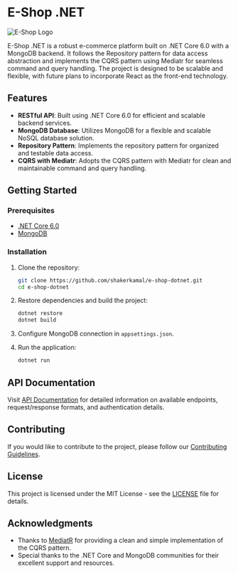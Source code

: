 # E-Shop .NET

![E-Shop Logo](https://shorturl.at/AQU36)

E-Shop .NET is a robust e-commerce platform built on .NET Core 6.0 with a MongoDB backend. It follows the Repository pattern for data access abstraction and implements the CQRS pattern using Mediatr for seamless command and query handling. The project is designed to be scalable and flexible, with future plans to incorporate React as the front-end technology.

## Features

- **RESTful API**: Built using .NET Core 6.0 for efficient and scalable backend services.
- **MongoDB Database**: Utilizes MongoDB for a flexible and scalable NoSQL database solution.
- **Repository Pattern**: Implements the repository pattern for organized and testable data access.
- **CQRS with Mediatr**: Adopts the CQRS pattern with Mediatr for clean and maintainable command and query handling.

## Getting Started

### Prerequisites

- [.NET Core 6.0](https://dotnet.microsoft.com/download/dotnet/6.0)
- [MongoDB](https://www.mongodb.com/try/download/community)

### Installation

1. Clone the repository:

    ```bash
    git clone https://github.com/shakerkamal/e-shop-dotnet.git
    cd e-shop-dotnet
    ```

2. Restore dependencies and build the project:

    ```bash
    dotnet restore
    dotnet build
    ```

3. Configure MongoDB connection in `appsettings.json`.

4. Run the application:

    ```bash
    dotnet run
    ```

## API Documentation

Visit [API Documentation](link-to-your-api-docs) for detailed information on available endpoints, request/response formats, and authentication details.

## Contributing

If you would like to contribute to the project, please follow our [Contributing Guidelines](CONTRIBUTING.md).

## License

This project is licensed under the MIT License - see the [LICENSE](LICENSE) file for details.

## Acknowledgments

- Thanks to [MediatR](https://github.com/jbogard/MediatR) for providing a clean and simple implementation of the CQRS pattern.
- Special thanks to the .NET Core and MongoDB communities for their excellent support and resources.
